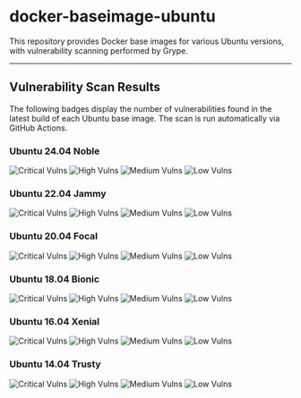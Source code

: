 # docker-baseimage-ubuntu

This repository provides Docker base images for various Ubuntu versions, with vulnerability scanning performed by Grype.

---

## Vulnerability Scan Results

The following badges display the number of vulnerabilities found in the latest build of each Ubuntu base image. The scan is run automatically via GitHub Actions.

### Ubuntu 24.04 Noble
![Critical Vulns](https://img.shields.io/badge/Critical-0-red.svg) ![High Vulns](https://img.shields.io/badge/High-0-orange.svg) ![Medium Vulns](https://img.shields.io/badge/Medium-7-yellow.svg) ![Low Vulns](https://img.shields.io/badge/Low-10-blue.svg)

### Ubuntu 22.04 Jammy
![Critical Vulns](https://img.shields.io/badge/Critical-0-red.svg) ![High Vulns](https://img.shields.io/badge/High-0-orange.svg) ![Medium Vulns](https://img.shields.io/badge/Medium-6-yellow.svg) ![Low Vulns](https://img.shields.io/badge/Low-17-blue.svg)

### Ubuntu 20.04 Focal
![Critical Vulns](https://img.shields.io/badge/Critical-0-red.svg) ![High Vulns](https://img.shields.io/badge/High-0-orange.svg) ![Medium Vulns](https://img.shields.io/badge/Medium-3-yellow.svg) ![Low Vulns](https://img.shields.io/badge/Low-16-blue.svg)

### Ubuntu 18.04 Bionic
![Critical Vulns](https://img.shields.io/badge/Critical-0-red.svg) ![High Vulns](https://img.shields.io/badge/High-3-orange.svg) ![Medium Vulns](https://img.shields.io/badge/Medium-39-yellow.svg) ![Low Vulns](https://img.shields.io/badge/Low-40-blue.svg)

### Ubuntu 16.04 Xenial
![Critical Vulns](https://img.shields.io/badge/Critical-0-red.svg) ![High Vulns](https://img.shields.io/badge/High-3-orange.svg) ![Medium Vulns](https://img.shields.io/badge/Medium-103-yellow.svg) ![Low Vulns](https://img.shields.io/badge/Low-94-blue.svg)

### Ubuntu 14.04 Trusty
![Critical Vulns](https://img.shields.io/badge/Critical-0-red.svg) ![High Vulns](https://img.shields.io/badge/High-17-orange.svg) ![Medium Vulns](https://img.shields.io/badge/Medium-388-yellow.svg) ![Low Vulns](https://img.shields.io/badge/Low-253-blue.svg)
